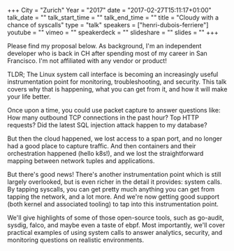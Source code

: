 +++
City = "Zurich"
Year = "2017"
date = "2017-02-27T15:11:17+01:00"
talk_date = ""
talk_start_time = ""
talk_end_time = ""
title = "Cloudy with a chance of syscalls"
type = "talk"
speakers = ["henri-dubois-ferriere"]
youtube = ""
vimeo = ""
speakerdeck = ""
slideshare = ""
slides = ""
+++

Please find my proposal below. As background, I'm an independent developer who is back in 
CH after spending most of my career in San Francisco. I'm not affiliated with any vendor 
or product!

TLDR; The Linux system call interface is becoming an increasingly useful instrumentation 
point for monitoring, troubleshooting, and security. This talk covers why that is happening, 
what you can get from it, and how it will make your life better.

Once upon a time, you could use packet capture to answer questions like: How many outbound 
TCP connections in the past hour? Top HTTP requests? Did the latest SQL injection attack 
happen to my database?

But then the cloud happened, we lost access to a span port, and no longer had a good place 
to capture traffic. And then containers and their orchestration happened (hello k8s!), 
and we lost the straightforward mapping between network tuples and applications.

But there's good news! There's another instrumentation point which is still largely 
overlooked, but is even richer in the detail it provides: system calls. By tapping syscalls, 
you can get pretty much anything you can get from tapping the network, and a lot more. 
And we're now getting good support (both kernel and associated tooling) to tap into this 
instrumentation point. 

We'll give highlights of some of those open-source tools, such as go-audit, sysdig, 
falco, and maybe even a taste of ebpf. Most importantly, we'll cover practical examples of 
using system calls to answer analytics, security, and monitoring questions on realistic 
environments.
